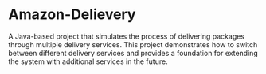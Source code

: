 # Amazon-Delievery
A Java-based project that simulates the process of delivering packages through multiple delivery services. This project demonstrates how to switch between different delivery services and provides a foundation for extending the system with additional services in the future.
